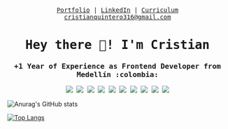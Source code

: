 <samp align="center">
<div>
  <a href="https://cristianqs-dev.vercel.app/">Portfolio</a> |
  <a href="https://linkedin.com/in/cristianqs">LinkedIn</a> |
  <a href="https://res.cloudinary.com/digoaunp1/image/upload/v1706762046/cv.pdf">Curriculum</a>
  <div>
    <a href="mailto:cristianquintero316@gmail.com">cristianquintero316@gmail.com</a>
  </div>
</div>

<h1>Hey there 👋! I'm Cristian</h1>

<h3>+1 Year of Experience as Frontend Developer from Medellín :colombia:</h3>

![](https://img.shields.io/badge/html-0d1117?style=for-the-badge&logo=html5&logoColor=E34F26)
![](https://img.shields.io/badge/css-0d1117?style=for-the-badge&logo=css3&logoColor=1572B6)
![](https://img.shields.io/badge/js-0d1117?style=for-the-badge&logo=javascript&logoColor=f7DF1E)
![](https://img.shields.io/badge/ts-0d1117?style=for-the-badge&logo=typescript&logoColor=3178C6)
![](https://img.shields.io/badge/node-0d1117?style=for-the-badge&logo=node.js&logoColor=339933)
![](https://img.shields.io/badge/react-0d1117?style=for-the-badge&logo=react&logoColor=61DAFB)
![](https://img.shields.io/badge/next-0d1117?style=for-the-badge&logo=next.js&logoColor=FFF)
![](https://img.shields.io/badge/tailwind-0d1117?style=for-the-badge&logo=tailwindcss&logoColor=06B6D4)
![](https://img.shields.io/badge/astro-0d1117?style=for-the-badge&logo=astro&logoColor=FF5D01)
![](https://img.shields.io/badge/linux-0d1117?style=for-the-badge&logo=gnubash&logoColor=fff)

</samp>

![Anurag's GitHub stats](https://github-readme-stats.vercel.app/api?username=cristianqsanchez&show_icons=true&theme=transparent)

[![Top Langs](https://github-readme-stats.vercel.app/api/top-langs/?username=cristianqsanchez&langs_count=5&theme=transparent)](https://github.com/anuraghazra/github-readme-stats)
